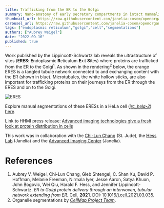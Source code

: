 ```yaml
---
title: Trafficking from the ER to the Golgi
summary: Nano-anatomy of early secretory compartments in intact mammalian cells
thumbnail_url: https://raw.githubusercontent.com/janelia-cosem/openorganelle-blog/main/assets/eres.png
carousel_url: https://raw.githubusercontent.com/janelia-cosem/openorganelle-blog/main/assets/eres_carousel.png
tags: ["endoplasmic reticulum","golgi","cell","segmentations"]
authors: ["Aubrey Weigel"]
date: "2022-09-16"
published: true
---
```

Work published by the Lippincott-Schwartz lab reveals the ultrastructure of sites (**ERES**: **E**ndoplasmic **R**eticulum **E**xit **S**ites) where proteins are trafficked from the ER to the Golgi<sup>1</sup>. As shown in the rendering<sup>2</sup> below, the orange ERES is a tangled tubule network connected to and exchanging content with the ER (shown in blue). Microtubules, the white hollow sticks, are also important for trafficking proteins on their journeys from the ER through the ERES and on to the Golgi.

![ERES](https://raw.githubusercontent.com/janelia-cosem/openorganelle-blog/main/assets/eres.png)

Explore manual segmentations of these ERESs in a HeLa cell (_[jrc_hela-2](https://openorganelle.janelia.org/datasets/jrc_hela-2)_) [here](https://tinyurl.com/23hz49mk).

Link to HHMI press release: [Advanced imaging technologies give a fresh look at protein distribution in cells](https://www.janelia.org/news/advanced-imaging-technologies-give-a-fresh-look-at-protein-distribution-in-cells)

This work was in collaboration with the [Chi-Lun Chang](https://www.stjude.org/chang) (St. Jude), the [Hess Lab](https://www.janelia.org/lab/hess-lab) (Janelia) and the [Advanced Imaging Center](https://www.janelia.org/open-science/advanced-imaging-center-aic) (Janelia).

# References
1. Aubrey V. Weigel, Chi-Lun Chang, Gleb Shtengel, C. Shan Xu, David P. Hoffman, Melanie Freeman, Nirmala Iyer, Jesse Aaron, Satya Khuon, John Bogovic, Wei Qiu, Harald F. Hess, and Jennifer Lippincott-Schwartz. _ER to Golgi protein delivery through an interwoven, tubular network extending from ER_. Cell, **2021**. DOI: [10.1016/j.cell.2021.03.035](https://doi.org/10.1016/j.cell.2021.03.035).
2. Organelle segmentations by [_CellMap Project Team_](https://www.janelia.org/project-team/cellmap).
